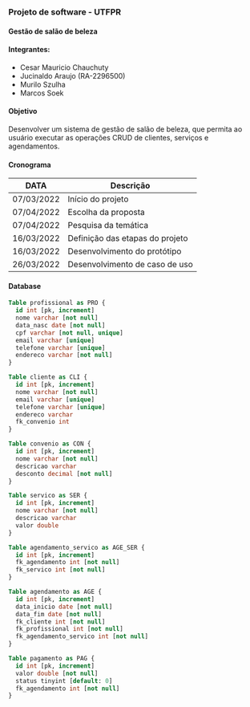 ### Projeto de software - UTFPR

#### Gestão de salão de beleza

#### Integrantes:
  - Cesar Mauricio Chauchuty
  - Jucinaldo Araujo (RA-2296500)
  - Murilo  Szulha
  - Marcos Soek

#### Objetivo
Desenvolver um sistema de gestão de salão de beleza, que  permita ao usuário executar as operações CRUD de clientes, serviços e agendamentos.

#### Cronograma

| DATA       |             Descrição            |
|------------|----------------------------------|
| 07/03/2022 | Início do projeto                |
| 07/04/2022 | Escolha da proposta              |
| 07/04/2022 | Pesquisa da temática             |
| 16/03/2022 | Definição das etapas do projeto  |
| 16/03/2022 | Desenvolvimento do protótipo     |
| 26/03/2022 | Desenvolvimento de caso de uso   |

#### Database
```sql
Table profissional as PRO {
  id int [pk, increment]
  nome varchar [not null]
  data_nasc date [not null]
  cpf varchar [not null, unique]
  email varchar [unique]
  telefone varchar [unique]
  endereco varchar [not null]
}

Table cliente as CLI {
  id int [pk, increment]
  nome varchar [not null]
  email varchar [unique]
  telefone varchar [unique]
  endereco varchar
  fk_convenio int
}

Table convenio as CON {
  id int [pk, increment]
  nome varchar [not null]
  descricao varchar 
  desconto decimal [not null]
}

Table servico as SER {
  id int [pk, increment]
  nome varchar [not null]
  descricao varchar
  valor double
}

Table agendamento_servico as AGE_SER {
  id int [pk, increment]
  fk_agendamento int [not null]
  fk_servico int [not null]
}

Table agendamento as AGE {
  id int [pk, increment]
  data_inicio date [not null]
  data_fim date [not null]
  fk_cliente int [not null]
  fk_profissional int [not null]
  fk_agendamento_servico int [not null]
}

Table pagamento as PAG {
  id int [pk, increment]
  valor double [not null]
  status tinyint [default: 0]
  fk_agendamento int [not null]
}
```
